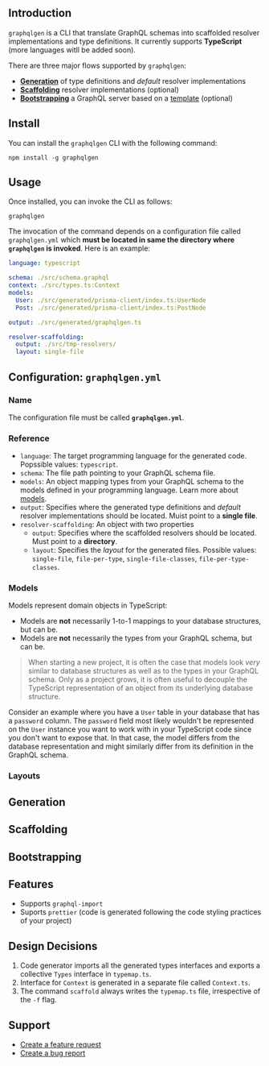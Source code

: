 ## Introduction

`graphqlgen` is a CLI that translate GraphQL schemas into scaffolded resolver implementations and type definitions. It currently supports **TypeScript** (more languages witll be added soon).

There are three major flows supported by `graphqlgen`:

- [**Generation**](#generation) of type definitions and _default_ resolver implementations
- [**Scaffolding**](#scaffolding) resolver implementations (optional)
- [**Bootstrapping**](#bootstrapping) a GraphQL server based on a [template](packages/graphqlgen-templates/) (optional)

## Install

You can install the `graphqlgen` CLI with the following command: 

```
npm install -g graphqlgen
```

## Usage

Once installed, you can invoke the CLI as follows:

```
graphqlgen
```

The invocation of the command depends on a configuration file called `graphqlgen.yml` which **must be located in same the directory where `graphqlgen` is invoked**. Here is an example:

```yml
language: typescript

schema: ./src/schema.graphql
context: ./src/types.ts:Context
models:
  User: ./src/generated/prisma-client/index.ts:UserNode
  Post: ./src/generated/prisma-client/index.ts:PostNode

output: ./src/generated/graphqlgen.ts

resolver-scaffolding:
  output: ./src/tmp-resolvers/
  layout: single-file
```

## Configuration: `graphqlgen.yml`

### Name

The configuration file must be called **`graphqlgen.yml`**.

### Reference

- `language`: The target programming language for the generated code. Popssible values: `typescript`.
- `schema`: The file path pointing to your GraphQL schema file.
- `models`: An object mapping types from your GraphQL schema to the models defined in your programming language. Learn more about [models](#models).
- `output`: Specifies where the generated type definitions and _default_ resolver implementations should be located. Muist point to a **single file**.
- `resolver-scaffolding`: An object with two properties
  - `output`: Specifies where the scaffolded resolvers should be located. Must point to a **directory**.
  - `layout`: Specifies the _layout_ for the generated files. Possible values: `single-file`, `file-per-type`, `single-file-classes`, `file-per-type-classes`. 

### Models

Models represent domain objects in TypeScript:

- Models are **not** necessarily 1-to-1 mappings to your database structures, but can be.
- Models are **not** necessarily the types from your GraphQL schema, but can be.

> When starting a new project, it is often the case that models look _very_ similar to database structures as well as to the types in your GraphQL schema. Only as a project grows, it is often useful to decouple the TypeScript representation of an object from its underlying database structure.

Consider an example where you have a `User` table in your database that has a `password` column. The `password` field most likely wouldn't be represented on the `User` instance you want to work with in your TypeScript code since you don't want to expose that. In that case, the model differs from the database representation and might similarly differ from its definition in the GraphQL schema.

### Layouts

## Generation

## Scaffolding

## Bootstrapping

## Features

- Supports `graphql-import`
- Suports `prettier` (code is generated following the code styling practices of your project)

## Design Decisions

1. Code generator imports all the generated types interfaces and exports a collective `Types` interface in `typemap.ts`.
1. Interface for `Context` is generated in a separate file called `Context.ts`.
1. The command `scaffold` always writes the `typemap.ts` file, irrespective of the `-f` flag.

## Support

- [Create a feature request](https://github.com/prisma/graphql-resolver-codegen/issues/new?template=feature_request.md&labels=enhancement)
- [Create a bug report](https://github.com/prisma/graphql-resolver-codegen/issues/new?template=bug_report.md&labels=bug)
